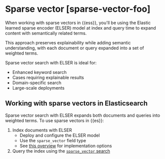 # Sparse vector [sparse-vector-foo]

When working with sparse vectors in {{ess}}, you'll be using the Elastic learned sparse encoder (ELSER) model at index and query time to expand content with semantically related terms.

This approach preserves explainability while adding semantic understanding, with each document or query expanded into a set of weighted terms.

Sparse vector search with ELSER is ideal for:

- Enhanced keyword search
- Cases requiring explainable results
- Domain-specific search
- Large-scale deployments

## Working with sparse vectors in Elasticsearch

Sparse vector search with ELSER expands both documents and queries into weighted terms. To use sparse vectors in {{es}}:

1. Index documents with ELSER
   - Deploy and configure the ELSER model
   - Use the `sparse_vector` field type
   - See [this overview](../semantic-search.md#using-nlp-models) for implementation options
2. Query the index using the [`sparse_vector` search](/solutions/search/vector/sparse-vector-elser.md#querying)